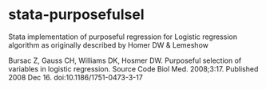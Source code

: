 # stata-purposefulsel
Stata implementation of purposeful regression for Logistic regression algorithm as originally described by Homer DW & Lemeshow

Bursac Z, Gauss CH, Williams DK, Hosmer DW. Purposeful selection of variables in logistic regression. Source Code Biol Med. 2008;3:17. Published 2008 Dec 16. doi:10.1186/1751-0473-3-17
